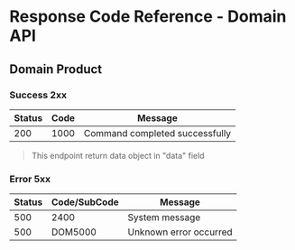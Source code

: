 # Response Code Reference - Domain API

## Domain Product 
### Success 2xx 

| Status | Code | Message                        |
| ------ | ---- | ------------------------------ |
| 200    | 1000 | Command completed successfully |

> This endpoint return data object in "data" field

### Error 5xx 
| Status | Code/SubCode | Message                |
| ------ | ------------ | ---------------------- |
| 500    | 2400         | System message         |
| 500    | DOM5000      | Unknown error occurred |

 